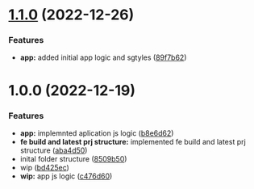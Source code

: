 # [1.1.0](https://github.com/paulAlexSerban/prj--bankist/compare/v1.0.0...v1.1.0) (2022-12-26)


### Features

* **app:** added initial app logic and sgtyles ([89f7b62](https://github.com/paulAlexSerban/prj--bankist/commit/89f7b623a8b1659c2ff5f4bf076ae2e8e874a959))

# 1.0.0 (2022-12-19)


### Features

* **app:** implemnted aplication js logic ([b8e6d62](https://github.com/paulAlexSerban/prj--bankist/commit/b8e6d62d2834161a82a15af52045b02b61ccdeb4))
* **fe build and latest prj structure:** implemented fe build and latest prj structure ([aba4d50](https://github.com/paulAlexSerban/prj--bankist/commit/aba4d50846ac8d277ad6dd9a16b4735fa070b8ec))
* inital folder structure ([8509b50](https://github.com/paulAlexSerban/prj--bankist/commit/8509b50e7dbd63fbe984c5fe907efe4cd5902feb))
* wip ([bd425ec](https://github.com/paulAlexSerban/prj--bankist/commit/bd425ec317212d06ee8283ba638bc6e60466fd63))
* **wip:** app js logic ([c476d60](https://github.com/paulAlexSerban/prj--bankist/commit/c476d60c18a3cc40aef452cfc86687a88e271564))
